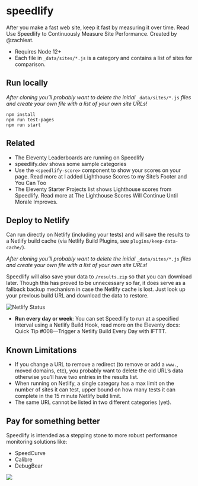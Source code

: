 # speedlify

After you make a fast web site, keep it fast by measuring it over time. Read Use Speedlify to Continuously Measure Site Performance. Created by @zachleat.

- Requires Node 12+
- Each file in `_data/sites/*.js` is a category and contains a list of sites for comparison.

## Run locally

*After cloning you’ll probably want to delete the initial* `_data/sites/*.js` *files and create your own file with a list of your own site URLs!*

```
npm install
npm run test-pages
npm run start
```

## Related

- The Eleventy Leaderboards are running on Speedlify
- speedlify.dev shows some sample categories
- Use the `<speedlify-score>` component to show your scores on your page. Read more at I added Lighthouse Scores to my Site’s Footer and You Can Too
- The Eleventy Starter Projects list shows Lighthouse scores from Speedlify. Read more at The Lighthouse Scores Will Continue Until Morale Improves.

## Deploy to Netlify

Can run directly on Netlify (including your tests) and will save the results to a Netlify build cache (via Netlify Build Plugins, see `plugins/keep-data-cache/`).

*After cloning you’ll probably want to delete the initial* `_data/sites/*.js` *files and create your own file with a list of your own site URLs!*

Speedlify will also save your data to `/results.zip` so that you can download later. Though this has proved to be unnecessary so far, it does serve as a fallback backup mechanism in case the Netlify cache is lost. Just look up your previous build URL and download the data to restore.

![Netlify Status](https://api.netlify.com/api/v1/badges/7298a132-e366-460a-a4da-1ea352a4e790/deploy-status)

- **Run every day or week**: You can set Speedlify to run at a specified interval using a Netlify Build Hook, read more on the Eleventy docs: Quick Tip #008—Trigger a Netlify Build Every Day with IFTTT.

## Known Limitations

- If you change a URL to remove a redirect (to remove or add a `www.`, moved domains, etc), you probably want to delete the old URL’s data otherwise you’ll have two entries in the results list.
- When running on Netlify, a single category has a max limit on the number of sites it can test, upper bound on how many tests it can complete in the 15 minute Netlify build limit.
- The same URL cannot be listed in two different categories (yet).

## Pay for something better

Speedlify is intended as a stepping stone to more robust performance monitoring solutions like:

- SpeedCurve
- Calibre
- DebugBear

![](https://www.netlify.com/img/deploy/button.svg)